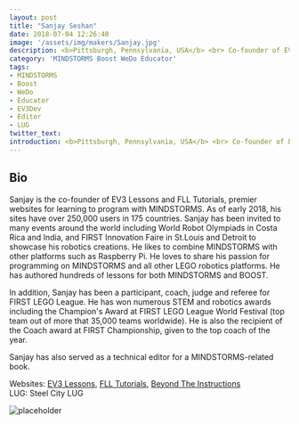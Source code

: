 ```yaml
---
layout: post
title: "Sanjay Seshan"
date: 2018-07-04 12:26:40
image: '/assets/img/makers/Sanjay.jpg'
description: <b>Pittsburgh, Pennsylvania, USA</b> <br> Co-founder of EV3Lessons, Student
category: 'MINDSTORMS Boost WeDo Educator'
tags:
- MINDSTORMS
- Boost
- WeDo
- Educator
- EV3Dev
- Editor
- LUG
twitter_text:
introduction: <b>Pittsburgh, Pennsylvania, USA</b> <br> Co-founder of EV3Lessons, Student
---
```




## Bio


Sanjay is the co-founder of EV3 Lessons and FLL Tutorials, premier websites for learning to program with MINDSTORMS. As of early 2018, his sites have over 250,000 users in 175 countries. Sanjay has been invited to many events around the world including World Robot Olympiads in Costa Rica and India, and FIRST Innovation Faire in St.Louis and Detroit to showcase his robotics creations. He likes to combine MINDSTORMS with other platforms such as Raspberry Pi. He loves to share his passion for programming on MINDSTORMS and all other LEGO robotics platforms. He has authored hundreds of lessons for both MINDSTORMS and BOOST.

In addition, Sanjay has been a participant, coach, judge and referee for FIRST LEGO League. He has won numerous STEM and robotics awards including the Champion's Award at FIRST LEGO League World Festival (top team out of more that 35,000 teams worldwide). He is also the recipient of the Coach award at FIRST Championship, given to the top coach of the year.

Sanjay has also served as a technical editor for a MINDSTORMS-related book.

Websites: [EV3 Lessons](http://www.ev3lessons.com), [FLL Tutorials](http://www.flltutorials.com), [Beyond The Instructions](http://www.beyondtheinstructions.com)<br>
LUG: Steel City LUG

![placeholder](http://www.ev3lessons.com/assets/images/EV3LessonsLogo.png "ev3lessons.com")

